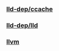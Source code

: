 ### [lld-dep/ccache](lld-dep/ccache/index.md)
### [lld-dep/lld](lld-dep/lld/index.md)
### [llvm](llvm/index.md)
